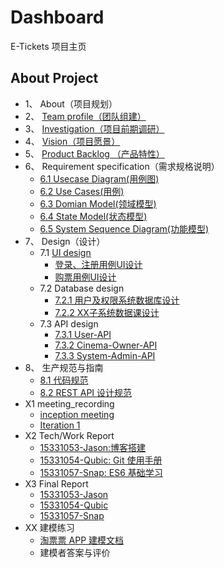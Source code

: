 # Dashboard

E-Tickets 项目主页

## About Project

* 1、 About（项目规划）
* 2、 [Team profile（团队组建）](doc/2_team/team.md)
* 3、 [Investigation（项目前期调研）](doc/3_investigation/Investigation.md)
* 4、 [Vision（项目愿景）](doc/4_vision/vision.md)
* 5、 [Product Backlog （产品特性）](doc/5_product_backlog/product_backlog.md)
* 6、 Requirement specification（需求规格说明）
  * [6.1 Usecase Diagram(用例图)](doc/6_requirement_spec/Use-case-diagram-v1.0.md)
  * [6.2 Use Cases(用例)](doc/6_requirement_spec/Use-cases.md)
  * [6.3 Domian Model(领域模型)](doc/6_requirement_spec/Domain-Model.md)
  * [6.4 State Model(状态模型)](doc/6_requirement_spec/state-machine.md)
  * [6.5 System Sequence Diagram(功能模型)](doc/6_requirement_spec/ssd/)
* 7、 Design（设计）
  * 7.1 [UI design](doc/7_design/7_1_UI_design/产品原型设计说明.md)
    * [登录、注册用例UI设计](doc/7_design/7_1_UI_design/登录、注册用例UI设计.md)
    * [购票用例UI设计](doc/7_design/7_1_UI_design/购票用例UI设计.md)
  * 7.2 Database design
    - [7.2.1 用户及权限系统数据库设计](doc/7_design/7_2_Database_design/用户及权限系统数据库设计.md)
    - [7.2.2 XX子系统数据课设计](doc/7_design/7_2_Database_design/E-Tickets子系统数据课设计.md)
  * 7.3 API design
    * [7.3.1 User-API](https://e-tickets.github.io/Dashboard/api/api-user.html)
    * [7.3.2 Cinema-Owner-API](https://e-tickets.github.io/Dashboard/api/api-owner.html)
    * [7.3.3 System-Admin-API](https://e-tickets.github.io/Dashboard/api/api-admin.html)
* 8、 生产规范与指南
  * [8.1 代码规范](doc/8_guide/code_guide.md)
  * [8.2 REST API 设计规范](doc/8_guide/restful_api.md)
* X1 meeting_recording
  * [inception meeting](doc/X1_meeting/inception.md)
  * [Iteration 1](doc/X1_meeting/iteration_1.md)
* X2 Tech/Work Report
  * [15331053-Jason:博客搭建 ](https://jasoncheng40.github.io/web/2018/03/11/%E5%A6%82%E4%BD%95%E7%94%A8jekyll%E6%90%AD%E5%BB%BAGithub-Page(1).html)
  * [15331054-Qubic: Git 使用手册](https://qyb225.github.io/git/branch)
  * [15331057-Snap: ES6 基础学习](https://weirdsnap.github.io/htmls/blogs/007.html)
* X3 Final Report
  * [15331053-Jason](doc/X3_final_report/15331053_总结报告.md)
  * [15331054-Qubic](doc/X3_final_report/15331054_总结报告.md)
  * [15331057-Snap](doc/X3_final_report/15331057_总结报告.md)
* XX 建模练习
  * [淘票票 APP 建模文档](doc/XX/taopiaopiao_doc.md)
  * 建模者答案与评价



